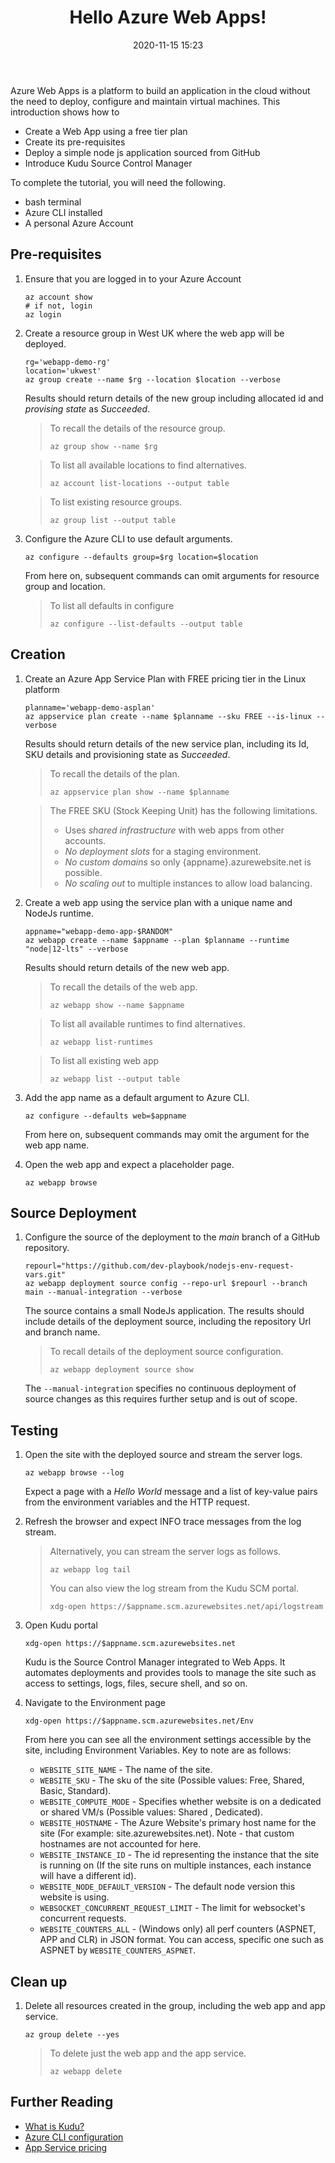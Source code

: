 ﻿---
title: Hello Azure Web Apps!
index: 10
layout: post
date: 2020-11-15 15:23
categories: 
    - Azure CLI
    - Azure WebApps
permalink: azure-cli/webapps/introduction
tags:
    - devops
    - paas
---

Azure Web Apps is a platform to build an application in the cloud without the need to deploy, configure and maintain virtual machines. This introduction shows how to

- Create a Web App using a free tier plan
- Create its pre-requisites
- Deploy a simple node js application sourced from GitHub 
- Introduce Kudu Source Control Manager

To complete the tutorial, you will need the following.

- bash terminal
- Azure CLI installed
- A personal Azure Account

## **Pre-requisites**

1. Ensure that you are logged in to your Azure Account

    ```shell
    az account show
    # if not, login
    az login
    ```

1. Create a resource group in West UK where the web app will be deployed.

    ```shell
    rg='webapp-demo-rg'
    location='ukwest'
    az group create --name $rg --location $location --verbose
    ```
    Results should return details of the new group including allocated id and _provising state_ as _Succeeded_.
    
    > To recall the details of the resource group.
    > ```
    > az group show --name $rg
    > ```

    > To list all available locations to find alternatives.
    > ```
    > az account list-locations --output table
    > ```
    
    > To list existing resource groups.
    > ```
    > az group list --output table
    > ```

1. Configure the Azure CLI to use default arguments.
    
    ```shell
    az configure --defaults group=$rg location=$location
    ```
    From here on, subsequent commands can omit arguments for resource group and location.
    > To list all defaults in configure
    > ```
    > az configure --list-defaults --output table
    > ```

## **Creation**

1. Create an Azure App Service Plan with FREE pricing tier in the Linux platform

    ```shell
    planname='webapp-demo-asplan'
    az appservice plan create --name $planname --sku FREE --is-linux --verbose
    ```
    Results should return details of the new service plan, including its Id, SKU details and provisioning state as _Succeeded_.

    > To recall the details of the plan.
    > ```
    > az appservice plan show --name $planname
    > ```

    > The FREE SKU (Stock Keeping Unit) has the following limitations.
    > - Uses _shared infrastructure_ with web apps from other accounts.
    > - _No deployment slots_ for a staging environment.
    > - _No custom domains_ so only {appname}.azurewebsite.net is possible.
    > - _No scaling out_ to multiple instances to allow load balancing.


1. Create a web app using the service plan with a unique name and NodeJs runtime.
    
    ```shell
    appname="webapp-demo-app-$RANDOM"
    az webapp create --name $appname --plan $planname --runtime "node|12-lts" --verbose
    ```
    Results should return details of the new web app.

    > To recall the details of the web app.
    > ```
    > az webapp show --name $appname
    > ```

    > To list all available runtimes to find alternatives.
    > ```
    > az webapp list-runtimes
    > ```

    > To list all existing web app
    > ```
    > az webapp list --output table
    > ```

1. Add the app name as a default argument to Azure CLI.
    
    ```shell
    az configure --defaults web=$appname
    ```
    From here on, subsequent commands may omit the argument for the web app name.

1. Open the web app and expect a placeholder page.

    ```shell
    az webapp browse
    ```

## **Source Deployment**

1. Configure the source of the deployment to the _main_ branch of a GitHub repository.

    ```shell
    repourl="https://github.com/dev-playbook/nodejs-env-request-vars.git"
    az webapp deployment source config --repo-url $repourl --branch main --manual-integration --verbose
    ```

    The source contains a small NodeJs application. The results should include details of the deployment source, including the repository Url and branch name.
    
    > To recall details of the deployment source configuration.
    > ```
    > az webapp deployment source show
    > ```

    The <code>--manual-integration</code> specifies no continuous deployment of source changes as this requires further setup and is out of scope.

## **Testing**

1. Open the site with the deployed source and stream the server logs.

    ```shell
    az webapp browse --log
    ```

    Expect a page with a _Hello World_ message and a list of key-value pairs from the environment variables and the HTTP request.

1. Refresh the browser and expect INFO trace messages from the log stream.

    > Alternatively, you can stream the server logs as follows.
    > ```
    > az webapp log tail
    > ```
    > You can also view the log stream from the Kudu SCM portal.
    > ```
    > xdg-open https://$appname.scm.azurewebsites.net/api/logstream
    > ```

1. Open Kudu portal

    ```shell
    xdg-open https://$appname.scm.azurewebsites.net
    ```

    Kudu is the Source Control Manager integrated to Web Apps. It automates deployments and provides tools to manage the site such as access to settings, logs, files, secure shell, and so on.

1. Navigate to the Environment page

    ```shell
    xdg-open https://$appname.scm.azurewebsites.net/Env
    ```

    From here you can see all the environment settings accessible by the site, including Environment Variables. Key to note are as follows:

    - <code>WEBSITE_SITE_NAME</code> - The name of the site.
    - <code>WEBSITE_SKU</code> - The sku of the site (Possible values: Free, Shared, Basic, Standard).
    - <code>WEBSITE_COMPUTE_MODE</code> - Specifies whether website is on a dedicated or shared VM/s (Possible values: Shared , Dedicated).
    - <code>WEBSITE_HOSTNAME</code> - The Azure Website's primary host name for the site (For example: site.azurewebsites.net). Note     - that custom hostnames are not accounted for here.
    - <code>WEBSITE_INSTANCE_ID</code> - The id representing the instance that the site is running on (If the site runs on multiple instances, each instance will have a different id).
    - <code>WEBSITE_NODE_DEFAULT_VERSION</code> - The default node version this website is using.
    - <code>WEBSOCKET_CONCURRENT_REQUEST_LIMIT</code> - The limit for websocket's concurrent requests.
    - <code>WEBSITE_COUNTERS_ALL</code> - (Windows only) all perf counters (ASPNET, APP and CLR) in JSON format. You can access, specific one such as ASPNET by <code>WEBSITE_COUNTERS_ASPNET</code>.

## **Clean up**

1. Delete all resources created in the group, including the web app and app service.

    ```shell
    az group delete --yes
    ```

    > To delete just the web app and the app service.
    > ```
    > az webapp delete
    > ```

## **Further Reading**

- [What is Kudu?](https://azure.microsoft.com/en-gb/resources/videos/what-is-kudu-with-david-ebbo/)
- [Azure CLI configuration](https://docs.microsoft.com/en-us/cli/azure/azure-cli-configuration)
- [App Service pricing](https://azure.microsoft.com/en-gb/pricing/details/app-service/windows/)
